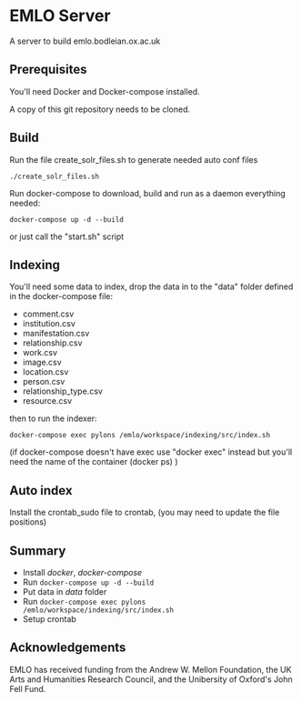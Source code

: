 # EMLO Server
A server to build emlo.bodleian.ox.ac.uk

## Prerequisites
You'll need Docker and Docker-compose installed. 

A copy of this git repository needs to be cloned.

## Build
Run the file create_solr_files.sh to generate needed auto conf files

    ./create_solr_files.sh

Run docker-compose to download, build and run as a daemon everything needed:

    docker-compose up -d --build
    
or just call the "start.sh" script

## Indexing
You'll need some data to index, drop the data in to the  "data" folder defined in the docker-compose file:
- comment.csv
- institution.csv
- manifestation.csv
- relationship.csv     
- work.csv
- image.csv 
- location.csv 
- person.csv
- relationship_type.csv
- resource.csv

then to run the indexer:

    docker-compose exec pylons /emlo/workspace/indexing/src/index.sh

(if docker-compose doesn't have exec use "docker exec" instead but you'll need the name of the container (docker ps) )
 
## Auto index
Install the crontab_sudo file to crontab, (you may need to update the file positions)

## Summary
- Install _docker_, _docker-compose_
- Run `docker-compose up -d --build`
- Put data in _data_ folder
- Run `docker-compose exec pylons /emlo/workspace/indexing/src/index.sh`
- Setup crontab

## Acknowledgements

EMLO has received funding from the Andrew W. Mellon Foundation, the UK Arts and Humanities Research Council, and the Unibersity of Oxford's John Fell Fund.
